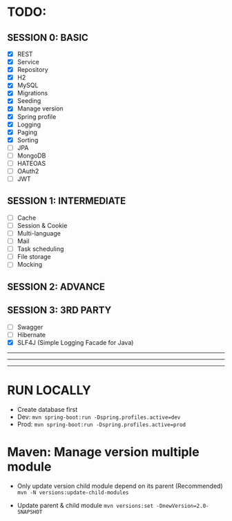 # TODO:

## SESSION 0: BASIC
- [x] REST
- [x] Service
- [x] Repository
- [x] H2
- [x] MySQL
- [x] Migrations
- [x] Seeding
- [x] Manage version
- [x] Spring profile
- [x] Logging
- [x] Paging
- [x] Sorting
- [ ] JPA
- [ ] MongoDB
- [ ] HATEOAS
- [ ] OAuth2
- [ ] JWT

## SESSION 1: INTERMEDIATE
- [ ] Cache
- [ ] Session & Cookie
- [ ] Multi-language
- [ ] Mail
- [ ] Task scheduling
- [ ] File storage
- [ ] Mocking

## SESSION 2: ADVANCE

## SESSION 3: 3RD PARTY
- [ ] Swagger
- [ ] Hibernate
- [x] SLF4J (Simple Logging Facade for Java)

---
***
___

# RUN LOCALLY
- Create database first
- Dev: ```mvn spring-boot:run -Dspring.profiles.active=dev```
- Prod: ```mvn spring-boot:run -Dspring.profiles.active=prod```

# Maven: Manage version multiple module
- Only update version child module depend on its parent (Recommended)
```mvn -N versions:update-child-modules```

- Update parent & child module
```mvn versions:set -DnewVersion=2.0-SNAPSHOT```